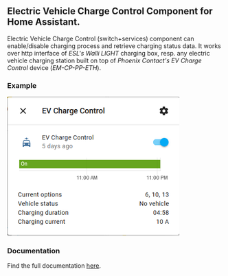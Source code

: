 ## Electric Vehicle Charge Control Component for Home Assistant.

Electric Vehicle Charge Control (switch+services) component can enable/disable charging process and retrieve charging status data.
It works over http interface of _ESL's Walli LIGHT_ charging box, resp. any electric vehicle charging station built on top of _Phoenix Contact's EV Charge Control_ device (_EM-CP-PP-ETH_).

### Example

![EV Charge Control Switch Attributes](https://github.com/mletenay/home-assistant-ev-charge-control/blob/master/images/attributes.png)

### Documentation

Find the full documentation [here](https://github.com/mletenay/home-assistant-ev-charge-control).
